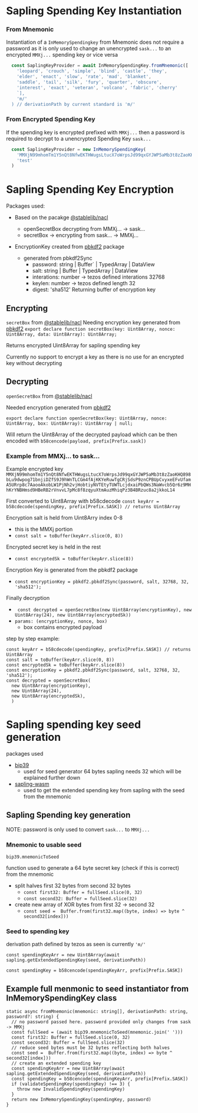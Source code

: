 # Sapling Spending Key Instantiation

### From Mnemonic

Instantiation of a `InMemorySpendingkey` from Mnemonic does not require a password as it is only used to change an unencrypted `sask...` to an encrypted `MMXj...` spending key or vice versa

```js
  const SaplingKeyProvider = await InMemorySpendingKey.fromMnemonic([
    'leopard', 'crouch', 'simple', 'blind', 'castle', 'they', 
    'elder', 'enact', 'slow', 'rate', 'mad', 'blanket', 
    'saddle', 'tail', 'silk', 'fury', 'quarter', 'obscure', 
    'interest', 'exact', 'veteran', 'volcano', 'fabric', 'cherry'
    `],
    'm/'
  ) // derivationPath by current standard is 'm/'

```

### From Encrypted Spending Key

If the spending key is encrypted prefixed with `MMXj...` then a password is required to decrypt to a unencrypted Spending Key `sask...`

```js
  const SaplingKeyProvider = new InMemorySpendingKey(
    'MMXjN99mhomTm1Y5nQt8NfwEKTHWugsLtucX7oWrpsJd99qxGYJWP5aMb3t8zZaoKHQ898bLu9dwpog71bnjiDZfS9J9hWnTLCGm4fAjKKYeRuwTgCRjSdsP9znCPBUpCvyxeEFvUfamA5URrp8c7AaooAkobLW1PjNh2vjHobtiyNVTEtyTUWTLcjdxaiPbQWs3NaWvcb5Qr6z9MHhKrYNBHmsd9HBeRB2rVnvvL7pMc8f8zqyuXtmAuzMhiqPz3B4BRzuc8a2jkkoL14',
    'test'
  )

```



# Sapling Spending Key Encryption

  Packages used:

  - Based on the pacakge [@stablelib/nacl](https://github.com/StableLib/stablelib)
      - openSecretBox decrypting from MMXj... -> sask...
      - secretBox -> encrypting from sask... -> MMXj...

  - EncryptionKey created from [pbkdf2](https://github.com/crypto-browserify/pbkdf2) package
      - generated from pbkdf2Sync
        - password: string | Buffer` | TypedArray | DataView
        - salt: string | Buffer | TypedArray | DataView
        - interations: number -> tezos defined interations 32768
        - keylen: number -> tezos defined length 32
        - digest: 'sha512'
  Returning buffer of encryption key
## Encrypting
  `secretBox` from [@stablelib/nacl](https://github.com/StableLib/stablelib)
  Needing encryption key generated from  [pbkdf2](https://github.com/crypto-browserify/pbkdf2)
  `export declare function secretBox(key: Uint8Array, nonce: Uint8Array, data: Uint8Array): Uint8Array;`

  Returns encrypted Uint8Array for sapling spending key

  Currently no support to encrypt a key as there is no use for an encrypted key without decrypting

## Decrypting
  `openSecretBox` from [@stablelib/nacl](https://github.com/StableLib/stablelib)

  Needed encryption generated from [pbkdf2](https://github.com/crypto-browserify/pbkdf2) 

  `export declare function openSecretBox(key: Uint8Array, nonce: Uint8Array, box: Uint8Array): Uint8Array | null;`

  Will return the Uint8Array of the decrypted payload which can be then encoded with `b58cencode(payload, prefix[Prefix.sask])`


### Example from MMXj... to sask...
  Example encrypted key 
  `MMXjN99mhomTm1Y5nQt8NfwEKTHWugsLtucX7oWrpsJd99qxGYJWP5aMb3t8zZaoKHQ898bLu9dwpog71bnjiDZfS9J9hWnTLCGm4fAjKKYeRuwTgCRjSdsP9znCPBUpCvyxeEFvUfamA5URrp8c7AaooAkobLW1PjNh2vjHobtiyNVTEtyTUWTLcjdxaiPbQWs3NaWvcb5Qr6z9MHhKrYNBHmsd9HBeRB2rVnvvL7pMc8f8zqyuXtmAuzMhiqPz3B4BRzuc8a2jkkoL14`

  First converted to Uint8Array with b58cdecode
  `const keyArr = b58cdecode(spendingKey, prefix[Prefix.SASK]) // returns Uint8Array`

  Encryption salt is held from Uint8Arry index 0-8
  - this is the MMXj portion
  - `const salt = toBuffer(keyArr.slice(0, 8))`

  Encrypted secret key is held in the rest
  - `const encryptedSk = toBuffer(keyArr.slice(8))`

  Encryption Key is generated from the pbkdf2 package
  - `const encryptionKey = pbkdf2.pbkdf2Sync(password, salt, 32768, 32, 'sha512');`

  Finally decryption 
  - ` const decrypted = openSecretBox(new Uint8Array(encryptionKey), new Uint8Array(24), new Uint8Array(encryptedSk))`
  - `params: (encryptionKey, nonce, box)`
    - box contains encrypted payload

  step by step example: 
  ```
  const keyArr = b58cdecode(spendingKey, prefix[Prefix.SASK]) // returns Uint8Array
  const salt = toBuffer(keyArr.slice(0, 8))
  const encryptedSk = toBuffer(keyArr.slice(8))
  const encryptionKey = pbkdf2.pbkdf2Sync(password, salt, 32768, 32, 'sha512');
  const decrypted = openSecretBox(
    new Uint8Array(encryptionKey),
    new Uint8Array(24),
    new Uint8Array(encryptedSk),
    )
  ```

# Sapling spending key seed generation

  packages used
  - [bip39](https://github.com/bitcoinjs/bip39)
    - used for seed generator 64 bytes sapling needs 32 which will be explained further down
  - [sapling-wasm](https://github.com/airgap-it/airgap-sapling)
    - used to get the extended spending key from sapling with the seed from the mnemonic

## Sapling Spending key generation
  NOTE: password is only used to convert `sask...` to `MMXj...`

### Mnemonic to usable seed
  `bip39.mnemonicToSeed`

  function used to generate a 64 byte secret key (check if this is correct) from the mnemonic

  - split halves first 32 bytes from second 32 bytes
    - `const first32: Buffer = fullSeed.slice(0, 32)`
    - `const second32: Buffer = fullSeed.slice(32)`
  - create new array of XOR bytes from first 32 -> second 32
    -  `const seed =  Buffer.from(first32.map((byte, index) => byte ^ second32[index]))`

### Seed to spending key
  derivation path defined by tezos as seen is currently `'m/'`

  `const spendingKeyArr = new Uint8Array(await sapling.getExtendedSpendingKey(seed, derivationPath))`

  `const spendingKey = b58cencode(spendingKeyArr, prefix[Prefix.SASK])`


## Example full menmonic to seed instantiator from InMemorySpendingKey class
```
static async fromMnemonic(mnemonic: string[], derivationPath: string, password?: string) {
  // no password passed here. password provided only changes from sask -> MMXj
  const fullSeed = (await bip39.mnemonicToSeed(mnemonic.join(' ')))
  const first32: Buffer = fullSeed.slice(0, 32)
  const second32: Buffer = fullSeed.slice(32)
  // reduce seed bytes must be 32 bytes reflecting both halves
  const seed =  Buffer.from(first32.map((byte, index) => byte ^ second32[index]))
  // create an extended spending key
  const spendingKeyArr = new Uint8Array(await sapling.getExtendedSpendingKey(seed, derivationPath))
  const spendingKey = b58cencode(spendingKeyArr, prefix[Prefix.SASK])
  if (validateSpendingKey(spendingKey) !== 3) {
    throw new InvalidSpendingKey(spendingKey)
  }
  return new InMemorySpendingKey(spendingKey, password)
}
  ```
